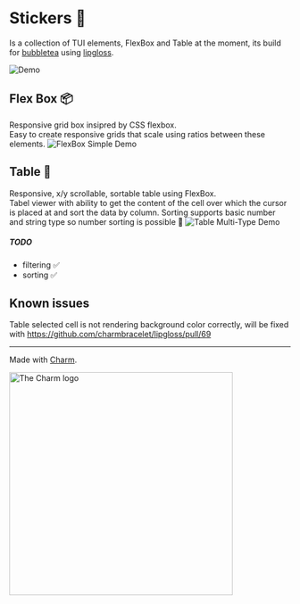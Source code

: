 # Stickers 👾
Is a collection of TUI elements, FlexBox and Table at the moment, its build for [bubbletea](https://github.com/charmbracelet/bubbletea) using [lipgloss](https://github.com/charmbracelet/lipgloss).

![Demo](https://raw.githubusercontent.com/76creates/stickers/master/.github/images/flex-box-with-table.gif)

## Flex Box 📦
Responsive grid box insipred by CSS flexbox.<br>
Easy to create responsive grids that scale using ratios between these elements.
![FlexBox Simple Demo](https://raw.githubusercontent.com/76creates/stickers/master/.github/images/flex-box-simple.gif)

## Table 🍰
Responsive, x/y scrollable, sortable table using FlexBox.<br>
Tabel viewer with ability to get the content of the cell over which the cursor is placed at and sort the data by column. Sorting supports basic number and string type so number sorting is possible 🎉
![Table Multi-Type Demo](https://raw.githubusercontent.com/76creates/stickers/master/.github/images/table-multi-type.gif)
##### TODO
- filtering ✅
- sorting ✅

## Known issues
Table selected cell is not rendering background color correctly, will be fixed with https://github.com/charmbracelet/lipgloss/pull/69 

***
Made with [Charm](https://charm.sh).

<a href="https://charm.sh/"><img alt="The Charm logo" src="https://stuff.charm.sh/charm-badge-unrounded.jpg" width="400"></a>
